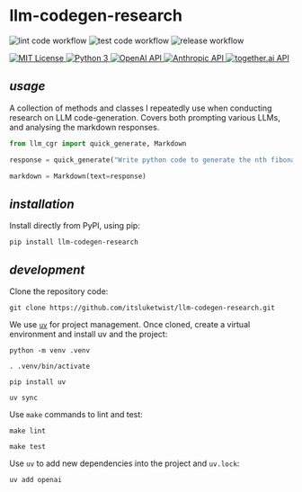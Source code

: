 # **llm-codegen-research**


![lint code workflow](https://github.com/itsluketwist/llm-codegen-research/actions/workflows/lint.yaml/badge.svg)
![test code workflow](https://github.com/itsluketwist/llm-codegen-research/actions/workflows/test.yaml/badge.svg)
![release workflow](https://github.com/itsluketwist/llm-codegen-research/actions/workflows/release.yaml/badge.svg)


<div>
    <!-- badges from : https://shields.io/ -->
    <!-- logos available : https://simpleicons.org/ -->
    <a href="https://opensource.org/licenses/MIT">
        <img alt="MIT License" src="https://img.shields.io/badge/Licence-MIT-yellow?style=for-the-badge&logo=docs&logoColor=white" />
    </a>
    <a href="https://www.python.org/">
        <img alt="Python 3" src="https://img.shields.io/badge/Python_3-blue?style=for-the-badge&logo=python&logoColor=white" />
    </a>
    <a href="https://openai.com/blog/openai-api/">
        <img alt="OpenAI API" src="https://img.shields.io/badge/OpenAI_API-412991?style=for-the-badge&logo=openai&logoColor=white" />
    </a>
    <a href="https://www.anthropic.com/api/">
        <img alt="Anthropic API" src="https://img.shields.io/badge/Claude_API-D97757?style=for-the-badge&logo=claude&logoColor=white" />
    </a>
    <a href="https://api.together.ai/">
        <img alt="together.ai API" src="https://img.shields.io/badge/together.ai_API-B5B5B5?style=for-the-badge&logoColor=white" />
    </a>
</div>


## *usage*

A collection of methods and classes I repeatedly use when conducting research on LLM code-generation.
Covers both prompting various LLMs, and analysing the markdown responses.

```python
from llm_cgr import quick_generate, Markdown

response = quick_generate("Write python code to generate the nth fibonacci number.")

markdown = Markdown(text=response)
```

## *installation*

Install directly from PyPI, using pip:

```shell
pip install llm-codegen-research
```

## *development*

Clone the repository code:

```shell
git clone https://github.com/itsluketwist/llm-codegen-research.git
```

We use [`uv`](https://astral.sh/blog/uv) for project management.
Once cloned, create a virtual environment and install uv and the project:

```shell
python -m venv .venv

. .venv/bin/activate

pip install uv

uv sync
```

Use `make` commands to lint and test:

```shell
make lint

make test
```

Use `uv` to add new dependencies into the project and `uv.lock`:

```shell
uv add openai
```
